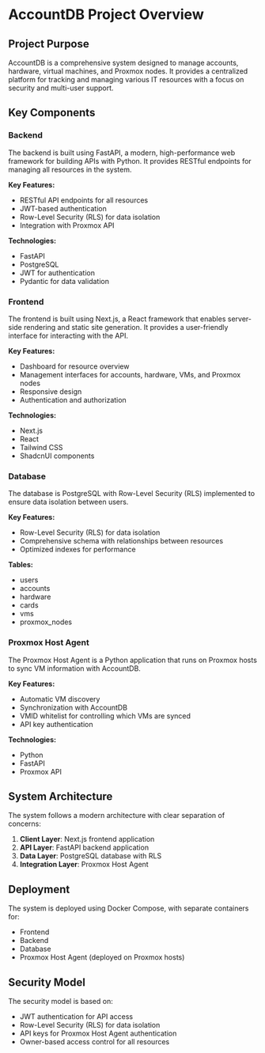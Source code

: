 # AccountDB Project Overview

## Project Purpose

AccountDB is a comprehensive system designed to manage accounts, hardware, virtual machines, and Proxmox nodes. It provides a centralized platform for tracking and managing various IT resources with a focus on security and multi-user support.

## Key Components

### Backend

The backend is built using FastAPI, a modern, high-performance web framework for building APIs with Python. It provides RESTful endpoints for managing all resources in the system.

**Key Features:**
- RESTful API endpoints for all resources
- JWT-based authentication
- Row-Level Security (RLS) for data isolation
- Integration with Proxmox API

**Technologies:**
- FastAPI
- PostgreSQL
- JWT for authentication
- Pydantic for data validation

### Frontend

The frontend is built using Next.js, a React framework that enables server-side rendering and static site generation. It provides a user-friendly interface for interacting with the API.

**Key Features:**
- Dashboard for resource overview
- Management interfaces for accounts, hardware, VMs, and Proxmox nodes
- Responsive design
- Authentication and authorization

**Technologies:**
- Next.js
- React
- Tailwind CSS
- ShadcnUI components

### Database

The database is PostgreSQL with Row-Level Security (RLS) implemented to ensure data isolation between users.

**Key Features:**
- Row-Level Security (RLS) for data isolation
- Comprehensive schema with relationships between resources
- Optimized indexes for performance

**Tables:**
- users
- accounts
- hardware
- cards
- vms
- proxmox_nodes

### Proxmox Host Agent

The Proxmox Host Agent is a Python application that runs on Proxmox hosts to sync VM information with AccountDB.

**Key Features:**
- Automatic VM discovery
- Synchronization with AccountDB
- VMID whitelist for controlling which VMs are synced
- API key authentication

**Technologies:**
- Python
- FastAPI
- Proxmox API

## System Architecture

The system follows a modern architecture with clear separation of concerns:

1. **Client Layer**: Next.js frontend application
2. **API Layer**: FastAPI backend application
3. **Data Layer**: PostgreSQL database with RLS
4. **Integration Layer**: Proxmox Host Agent

## Deployment

The system is deployed using Docker Compose, with separate containers for:
- Frontend
- Backend
- Database
- Proxmox Host Agent (deployed on Proxmox hosts)

## Security Model

The security model is based on:
- JWT authentication for API access
- Row-Level Security (RLS) for data isolation
- API keys for Proxmox Host Agent authentication
- Owner-based access control for all resources
